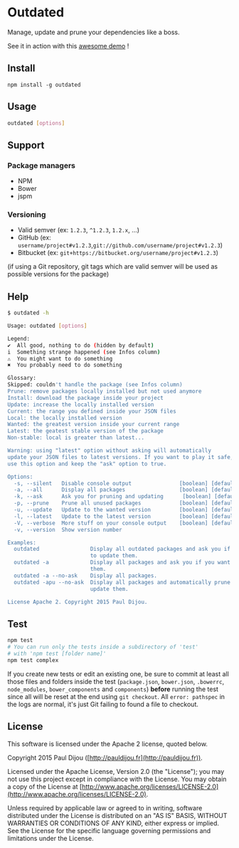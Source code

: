 # Outdated

Manage, update and prune your dependencies like a boss.

See it in action with this [awesome demo](https://asciinema.org/a/23508) !

## Install

```
npm install -g outdated
```

## Usage

``` bash
outdated [options]
```

## Support

### Package managers

- NPM
- Bower
- jspm

### Versioning

- Valid semver (ex: `1.2.3`, `^1.2.3`, `1.2.x`, ...)
- GitHub (ex: `username/project#v1.2.3`,`git://github.com/username/project#v1.2.3`)
- Bitbucket (ex: `git+https://bitbucket.org/username/project#v1.2.3`)

(if using a Git repository, git tags which are valid semver will be used as possible versions for the package)

## Help

``` bash
$ outdated -h

Usage: outdated [options]

Legend:
✔  All good, nothing to do (hidden by default)
i  Something strange happened (see Infos column)
⚠  You might want to do something
✖  You probably need to do something

Glossary:
Skipped: couldn't handle the package (see Infos column)
Prune: remove packages locally installed but not used anymore
Install: download the package inside your project
Update: increase the locally installed version
Current: the range you defined inside your JSON files
Local: the locally installed version
Wanted: the greatest version inside your current range
Latest: the geatest stable version of the package
Non-stable: local is greater than latest...

Warning: using "latest" option without asking will automatically
update your JSON files to latest versions. If you want to play it safe, do not
use this option and keep the "ask" option to true.

Options:
  -s, --silent   Disable console output               [boolean] [default: false]
  -a, --all      Display all packages                 [boolean] [default: false]
  -k, --ask      Ask you for pruning and updating      [boolean] [default: true]
  -p, --prune    Prune all unused packages            [boolean] [default: false]
  -u, --update   Update to the wanted version         [boolean] [default: false]
  -l, --latest   Update to the latest version         [boolean] [default: false]
  -V, --verbose  More stuff on your console output    [boolean] [default: false]
  -v, --version  Show version number                                   [boolean]

Examples:
  outdated                Display all outdated packages and ask you if you want
                          to update them.
  outdated -a             Display all packages and ask you if you want to update
                          them.
  outdated -a --no-ask    Display all packages.
  outdated -apu --no-ask  Display all packages and automatically prune and
                          update them.

License Apache 2. Copyright 2015 Paul Dijou.
```

## Test

``` bash
npm test
# You can run only the tests inside a subdirectory of 'test'
# with 'npm test [folder name]'
npm test complex
```

If you create new tests or edit an existing one, be sure to commit at least all those files and folders inside the test (`package.json`, `bower.json`, `.bowerrc`, `node_modules`, `bower_components` and `components`) **before** running the test since all will be reset at the end using `git checkout`. All `error: pathspec` in the logs are normal, it's just Git failing to found a file to checkout.

## License

This software is licensed under the Apache 2 license, quoted below.

Copyright 2015 Paul Dijou ([http://pauldijou.fr](http://pauldijou.fr)).

Licensed under the Apache License, Version 2.0 (the "License"); you may not use this project except in compliance with the License. You may obtain a copy of the License at [http://www.apache.org/licenses/LICENSE-2.0](http://www.apache.org/licenses/LICENSE-2.0).

Unless required by applicable law or agreed to in writing, software distributed under the License is distributed on an "AS IS" BASIS, WITHOUT WARRANTIES OR CONDITIONS OF ANY KIND, either express or implied. See the License for the specific language governing permissions and limitations under the License.
